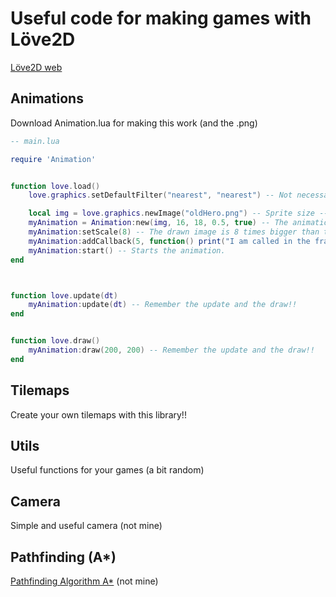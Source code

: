 # Useful code for making games with Löve2D

[Löve2D web](https://love2d.org/wiki/Main_Page)

## Animations

Download Animation.lua for making this work (and the .png)

```lua
-- main.lua

require 'Animation'


function love.load()
	love.graphics.setDefaultFilter("nearest", "nearest") -- Not necessary, it is for loading correctly pixelart images.

	local img = love.graphics.newImage("oldHero.png") -- Sprite size --> 16 x 18
	myAnimation = Animation:new(img, 16, 18, 0.5, true) -- The animation takes 0.5 seconds and loops until myAnimation:stop()
	myAnimation:setScale(8) -- The drawn image is 8 times bigger than the real size.
	myAnimation:addCallback(5, function() print("I am called in the frame 5!!") end) -- Each time the animation reaches the 5 frame, this function is called.
	myAnimation:start() -- Starts the animation.
end



function love.update(dt)
	myAnimation:update(dt) -- Remember the update and the draw!!
end


function love.draw()
	myAnimation:draw(200, 200) -- Remember the update and the draw!!
end
```

## Tilemaps

Create your own tilemaps with this library!!

## Utils

Useful functions for your games (a bit random)

## Camera

Simple and useful camera (not mine)

## Pathfinding (A*)

[Pathfinding Algorithm A*](https://github.com/lattejed/a-star-lua) (not mine)
